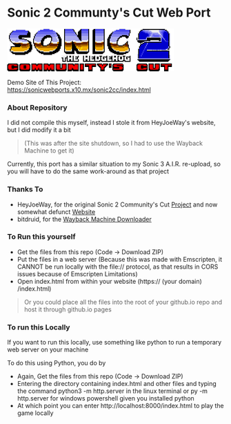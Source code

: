 # Sonic 2 Communty's Cut Web Port

![image](https://github.com/burnedpopcorn/Sonic2-Community-Cut-WebPort/blob/main/sonic2.png)

Demo Site of This Project: https://sonicwebports.x10.mx/sonic2cc/index.html

### About Repository
I did not compile this myself, instead I stole it from HeyJoeWay's website, but I did modify it a bit
> (This was after the site shutdown, so I had to use the Wayback Machine to get it)

Currently, this port has a similar situation to my Sonic 3 A.I.R. re-upload, so you will have to do the same work-around as that project

### Thanks To
- HeyJoeWay, for the original Sonic 2 Community's Cut [Project](https://github.com/heyjoeway/s2cx) and now somewhat defunct [Website](https://jojudge.com/s2cx/)
- bitdruid, for the [Wayback Machine Downloader](https://github.com/bitdruid/python-wayback-machine-downloader)

### To Run this yourself
- Get the files from this repo (Code -> Download ZIP)
- Put the files in a web server (Because this was made with Emscripten, it CANNOT be run locally with the file:// protocol, as that results in CORS issues because of Emscripten Limitations)
- Open index.html from within your website (https:// (your domain) /index.html)

> Or you could place all the files into the root of your github.io repo and host it through github.io pages

### To run this Locally
If you want to run this locally, use something like python to run a temporary web server on your machine

To do this using Python, you do by
- Again, Get the files from this repo (Code -> Download ZIP)
- Entering the directory containing index.html and other files and typing the command python3 -m http.server in the linux terminal or py -m http.server for windows powershell given you installed python
- At which point you can enter http://localhost:8000/index.html to play the game locally
